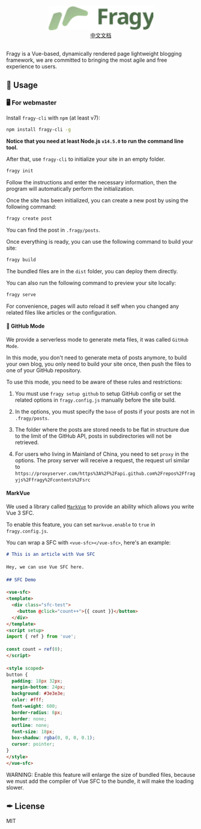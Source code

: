 <div align="center">
 <img src="./assets/icon-text-dark.svg" width="280">
 <br>
 <a href="./README.中文.md">中文文档</a>
</div>

<br>

Fragy is a Vue-based, dynamically rendered page lightweight blogging framework, we are committed to bringing the most agile and free experience to users.

## 🔧 Usage

### 🖥 For webmaster

Install `fragy-cli` with `npm` (at least v7):

```bash
npm install fragy-cli -g
```

**Notice that you need at least Node.js `v14.5.0` to run the command line tool.**

After that, use `fragy-cli` to initialize your site in an empty folder.

```bash
fragy init
```

Follow the instructions and enter the necessary information, then the program will automatically perform the initialization.

Once the site has been initialized, you can create a new post by using the following command:

```bash
fragy create post
```

You can find the post in `.fragy/posts`.

Once everything is ready, you can use the following command to build your site:

```bash
fragy build
```

The bundled files are in the `dist` folder, you can deploy them directly.

You can also run the following command to preview your site locally:

```bash
fragy serve
```

For convenience, pages will auto reload it self when you changed any related files like articles or the configuration.

#### 🚀 GitHub Mode

We provide a serverless mode to generate meta files, it was called `GitHub Mode`.

In this mode, you don't need to generate meta of posts anymore, to build your own blog, you only need to build your site once, then push the files to one of your GitHub repository.

To use this mode, you need to be aware of these rules and restrictions:

1. You must use `fragy setup github` to setup GitHub config or set the related options in `fragy.config.js` manually before the site build.

2. In the options, you must specify the `base` of posts if your posts are not in `.fragy/posts`.

3. The folder where the posts are stored needs to be flat in structure due to the limit of the GitHub API, posts in subdirectories will not be retrieved.

4. For users who living in Mainland of China, you need to set `proxy` in the options. The proxy server will receive a request, the request url similar to `https://proxyserver.com/https%3A%2F%2Fapi.github.com%2Frepos%2Ffragyjs%2Ffragy%2Fcontents%2Fsrc`

#### MarkVue

We used a library called [`MarkVue`](https://github.com/backrunner/markvue) to provide an ability which allows you write Vue 3 SFC.

To enable this feature, you can set `markvue.enable` to `true` in `fragy.config.js`.

You can wrap a SFC with `<vue-sfc></vue-sfc>`, here's an example:

```markdown
# This is an article with Vue SFC

Hey, we can use Vue SFC here.

## SFC Demo

<vue-sfc>
<template>
  <div class="sfc-test">
    <button @click="count++">{{ count }}</button>
  </div>
</template>
<script setup>
import { ref } from 'vue';

const count = ref(0);
</script>

<style scoped>
button {
  padding: 18px 32px;
  margin-bottom: 24px;
  background: #3e3e3e;
  color: #fff;
  font-weight: 600;
  border-radius: 8px;
  border: none;
  outline: none;
  font-size: 18px;
  box-shadow: rgba(0, 0, 0, 0.1);
  cursor: pointer;
}
</style>
</vue-sfc>
```

WARNING: Enable this feature will enlarge the size of bundled files, because we must add the compiler of Vue SFC to the bundle, it will make the loading slower.

## ✒ License

MIT
